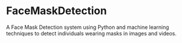 # FaceMaskDetection
A Face Mask Detection system using Python and machine learning techniques to detect individuals wearing masks in images and videos.
